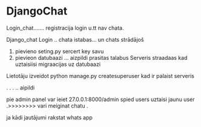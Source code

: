# DjangoChat


Login_chat....... registracija login u.tt nav chata.

Django_chat Login .. chata istabas... un chats strādājoš
1. pievieno seting.py sercert key savu
2. pievieon datubaazi ... aizpildi prasitas talabus
Serveris straadaas kad uztaisiisi migraacijas uz datubaazi 
>>>>>>>>>>>>>>>>>>>>>>>>>>>>>>>>>>>>>>>>>
Lietotāju izveidot python manage.py createsuperuser kad ir palaist serveris

.
.
.
..
 aipildi 
 >>>>>>>>>>>>>>>>>>>>>>>>>>>>>>>
 pie admin panel var ieiet 27.0.0.1:8000/admin
 spied users 
 uztaisi jaunu user 
 .>>>>>>>>
 vari meiginat chatu .
 >>>>>>>>>>>>>>
 ja kādi jautājumi rakstat whats app

